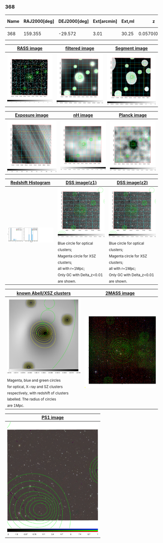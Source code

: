 <div STYLE="page-break-after: always;"></div>

### 368

|Name|RAJ2000[deg]|DEJ2000[deg] |Ext[arcmin]| Ext,ml | z | z_src| C|GC(XSZ,Delta_z<0.01)| GC(OPT,Delta_z<0.01)|GC| R_sig[arcmin] | R500[arcmin] | R500[Mpc]| CRsig[c/s] | CR500[c/s] |L500[1E44 erg/s]|F500[1E-12 erg/s/cm^2]| M500[1E14 Msun]|Tx[keV]|Cnt_sig|Beta|Rc[arcmin]|Comment|Alias|
|---|---|---|---|---|---|------|---|--------|---------|----------|---|---|---|---|---|---|---|---|---|---|---|---|---|---|
|368| 159.355| -29.572| 3.01| 30.25| 0.0570(0.005)| z1,| G| -| -| N, W| 8.312| 10.343| 0.686| 0.154(0.038)| 0.160(0.040)| 0.219(0.028)| 2.822(0.362)| 0.97(0.06)| 2.14(0.09)| 60.7| 0.926(-0.092+0.054)| 5.897(-0.682+0.590)| -| t131|

|[RASS image](../image/368/368_img.pdf)|[filtered image](../image/368/368_fil.pdf)|[Segment image](../image/368/368_seg.pdf)|
|-------------------|--------------------|-------------------|
| <img src="../image/368/368_img.png" width="300">  | <img src="../image/368/368_fil.png" width="300">   | <img src="../image/368/368_seg.png" width="300">  |

|[Exposure image](../image/368/368_mex.pdf)| [nH image](../image/368/368_nh.pdf)| [Planck image](../image/368/368_p.pdf)|
|-------------------|--------------------|-------------------|
|<img src="../image/368/368_mex.png" width="300">   | <img src="../image/368/368_nh.png" width="300">    | <img src="../image/368/368_p.png" width="300"> |

|[Redshift Histogram](../image/368/368_zg.pdf) | [DSS image(z1)](../image/368/368_dss_z1.pdf)      |  [DSS image(z2)](../image/368/368_dss_z2.pdf)    |
|-------------------|--------------------|-------------------|
|<img src="../image/368/368_zg.png" width="300"> |<img src="../image/368/368_dss_z1.png" width="300"> <sub><br>Blue circle for optical clusters; <br>Magenta circle for XSZ clusters; <br>all with r=1Mpc; <br>Only GC with Delta_z<0.01 are shown. </sub>| <img src="../image/368/368_dss_z2.png" width="300"><sub><br>Blue circle for optical clusters; <br>Magenta circle for XSZ clusters; <br>all with r=1Mpc; <br>Only GC with Delta_z<0.01 are shown. </sub> |

|[known Abell/XSZ clusters](../image/368/368_gc.pdf) | [2MASS image](../image/368/368_2mass.pdf)      |
|-------------------|-------------------|
|<img src=../image/368/368_gc.png width="300"> <br><sub>Magenta, blue and green circles <br>for optical, X-ray and SZ clusters <br>respectively, with redshift of clusters <br>labelled. The radius of circles <br>are 1Mpc.</sub>|<img src="../image/368/368_2mass.png" width="300">  |

|[PS1 image](../image/368/368_ps1.pdf)            |
|-------------------|
| <img src="../image/368/368_ps1.pdf" width="300">  |

